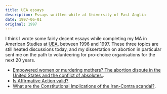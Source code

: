 ```yaml
---
title: UEA essays
description: Essays written while at University of East Anglia
date: 1997-06-01
original: 1997
---
```

I think I wrote some fairly decent essays while completing my MA in American Studies at [UEA](https://www.uea.ac.uk), between 1996 and 1997. These three topics are still heated discussions today, and my dissertation on abortion in particular sent me on the path to volunteering for pro-choice organisations for the next 20 years.

* <a href="../docs/AbortionDissertation.pdf">Empowered women or murdering mothers? The abortion dispute in the United States and the conflict of absolutes.</a>.
* <a href="../docs/AffirmativeAction.pdf">Is Affirmative Action valid?</a>.
* <a href="../docs/IranContra.pdf">What are the Constitutional Implications of the Iran-Contra scandal?</a>.